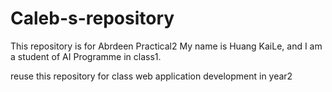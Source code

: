 # Caleb-s-repository
This repository is for Abrdeen Practical2
My name is Huang KaiLe, and I am a student of AI Programme in class1.


reuse this repository for class web application development in year2


